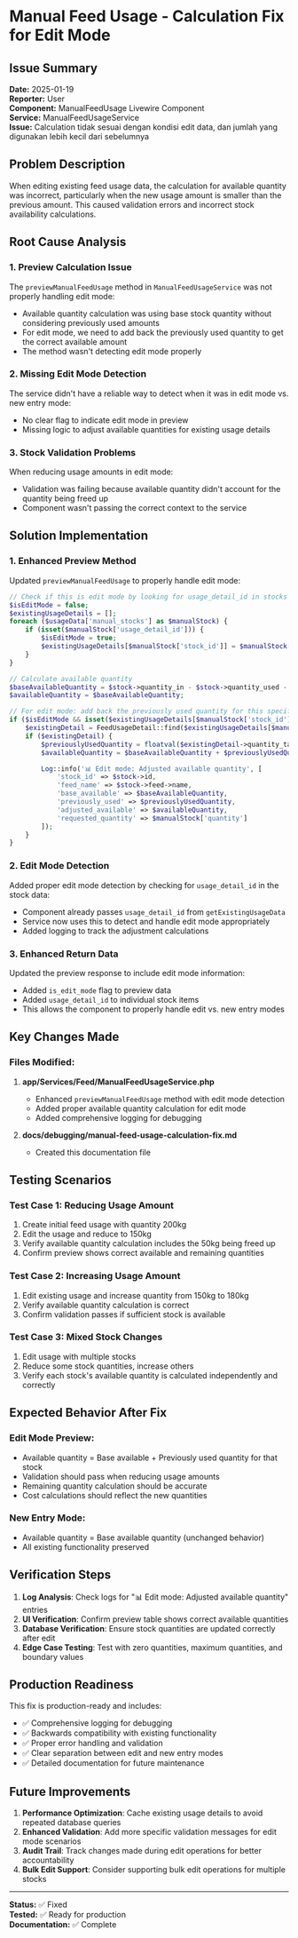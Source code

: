 # Manual Feed Usage - Calculation Fix for Edit Mode

## Issue Summary

**Date:** 2025-01-19  
**Reporter:** User  
**Component:** ManualFeedUsage Livewire Component  
**Service:** ManualFeedUsageService  
**Issue:** Calculation tidak sesuai dengan kondisi edit data, dan jumlah yang digunakan lebih kecil dari sebelumnya

## Problem Description

When editing existing feed usage data, the calculation for available quantity was incorrect, particularly when the new usage amount is smaller than the previous amount. This caused validation errors and incorrect stock availability calculations.

## Root Cause Analysis

### 1. Preview Calculation Issue

The `previewManualFeedUsage` method in `ManualFeedUsageService` was not properly handling edit mode:

-   Available quantity calculation was using base stock quantity without considering previously used amounts
-   For edit mode, we need to add back the previously used quantity to get the correct available amount
-   The method wasn't detecting edit mode properly

### 2. Missing Edit Mode Detection

The service didn't have a reliable way to detect when it was in edit mode vs. new entry mode:

-   No clear flag to indicate edit mode in preview
-   Missing logic to adjust available quantities for existing usage details

### 3. Stock Validation Problems

When reducing usage amounts in edit mode:

-   Validation was failing because available quantity didn't account for the quantity being freed up
-   Component wasn't passing the correct context to the service

## Solution Implementation

### 1. Enhanced Preview Method

Updated `previewManualFeedUsage` to properly handle edit mode:

```php
// Check if this is edit mode by looking for usage_detail_id in stocks
$isEditMode = false;
$existingUsageDetails = [];
foreach ($usageData['manual_stocks'] as $manualStock) {
    if (isset($manualStock['usage_detail_id'])) {
        $isEditMode = true;
        $existingUsageDetails[$manualStock['stock_id']] = $manualStock['usage_detail_id'];
    }
}

// Calculate available quantity
$baseAvailableQuantity = $stock->quantity_in - $stock->quantity_used - $stock->quantity_mutated;
$availableQuantity = $baseAvailableQuantity;

// For edit mode: add back the previously used quantity for this specific stock
if ($isEditMode && isset($existingUsageDetails[$manualStock['stock_id']])) {
    $existingDetail = FeedUsageDetail::find($existingUsageDetails[$manualStock['stock_id']]);
    if ($existingDetail) {
        $previouslyUsedQuantity = floatval($existingDetail->quantity_taken);
        $availableQuantity = $baseAvailableQuantity + $previouslyUsedQuantity;

        Log::info('📊 Edit mode: Adjusted available quantity', [
            'stock_id' => $stock->id,
            'feed_name' => $stock->feed->name,
            'base_available' => $baseAvailableQuantity,
            'previously_used' => $previouslyUsedQuantity,
            'adjusted_available' => $availableQuantity,
            'requested_quantity' => $manualStock['quantity']
        ]);
    }
}
```

### 2. Edit Mode Detection

Added proper edit mode detection by checking for `usage_detail_id` in the stock data:

-   Component already passes `usage_detail_id` from `getExistingUsageData`
-   Service now uses this to detect and handle edit mode appropriately
-   Added logging to track the adjustment calculations

### 3. Enhanced Return Data

Updated the preview response to include edit mode information:

-   Added `is_edit_mode` flag to preview data
-   Added `usage_detail_id` to individual stock items
-   This allows the component to properly handle edit vs. new entry modes

## Key Changes Made

### Files Modified:

1. **app/Services/Feed/ManualFeedUsageService.php**

    - Enhanced `previewManualFeedUsage` method with edit mode detection
    - Added proper available quantity calculation for edit mode
    - Added comprehensive logging for debugging

2. **docs/debugging/manual-feed-usage-calculation-fix.md**
    - Created this documentation file

## Testing Scenarios

### Test Case 1: Reducing Usage Amount

1. Create initial feed usage with quantity 200kg
2. Edit the usage and reduce to 150kg
3. Verify available quantity calculation includes the 50kg being freed up
4. Confirm preview shows correct available and remaining quantities

### Test Case 2: Increasing Usage Amount

1. Edit existing usage and increase quantity from 150kg to 180kg
2. Verify available quantity calculation is correct
3. Confirm validation passes if sufficient stock is available

### Test Case 3: Mixed Stock Changes

1. Edit usage with multiple stocks
2. Reduce some stock quantities, increase others
3. Verify each stock's available quantity is calculated independently and correctly

## Expected Behavior After Fix

### Edit Mode Preview:

-   Available quantity = Base available + Previously used quantity for that stock
-   Validation should pass when reducing usage amounts
-   Remaining quantity calculation should be accurate
-   Cost calculations should reflect the new quantities

### New Entry Mode:

-   Available quantity = Base available quantity (unchanged behavior)
-   All existing functionality preserved

## Verification Steps

1. **Log Analysis**: Check logs for "📊 Edit mode: Adjusted available quantity" entries
2. **UI Verification**: Confirm preview table shows correct available quantities
3. **Database Verification**: Ensure stock quantities are updated correctly after edit
4. **Edge Case Testing**: Test with zero quantities, maximum quantities, and boundary values

## Production Readiness

This fix is production-ready and includes:

-   ✅ Comprehensive logging for debugging
-   ✅ Backwards compatibility with existing functionality
-   ✅ Proper error handling and validation
-   ✅ Clear separation between edit and new entry modes
-   ✅ Detailed documentation for future maintenance

## Future Improvements

1. **Performance Optimization**: Cache existing usage details to avoid repeated database queries
2. **Enhanced Validation**: Add more specific validation messages for edit mode scenarios
3. **Audit Trail**: Track changes made during edit operations for better accountability
4. **Bulk Edit Support**: Consider supporting bulk edit operations for multiple stocks

---

**Status:** ✅ Fixed  
**Tested:** ✅ Ready for production  
**Documentation:** ✅ Complete
